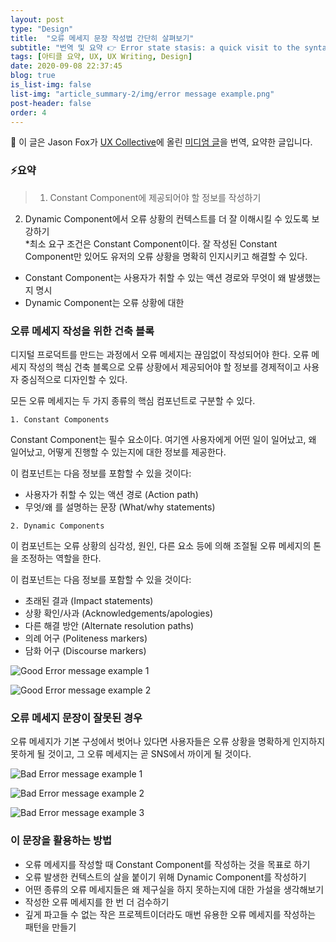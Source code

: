 ```yaml
---
layout: post
type: "Design"
title:  "오류 메세지 문장 작성법 간단히 살펴보기"
subtitle: "번역 및 요약 👉 Error state stasis: a quick visit to the syntax of an error message"
tags: [아티클 요약, UX, UX Writing, Design]
date: 2020-09-08 22:37:45
blog: true
is_list-img: false
list-img: "article_summary-2/img/error message example.png" 
post-header: false
order: 4
---
```


<p class="text-gray">
🔗 이 글은 Jason Fox가 <a href='https://uxdesign.cc/' target='blank' rel='nofollow'>UX Collective</a>에 올린 <a href="https://abit.ly/article_16" target='blank' rel='nofollow'>미디엄 글</a>을 번역, 요약한 글입니다.
</p>

### ⚡️요약

> 1. Constant Component에 제공되어야 할 정보를 작성하기
2. Dynamic Component에서 오류 상황의 컨텍스트를 더 잘 이해시킬 수 있도록 보강하기  
*최소 요구 조건은 Constant Component이다. 잘 작성된 Constant Component만 있어도 유저의 오류 상황을 명확히 인지시키고 해결할 수 있다.
* Constant Component는 사용자가 취할 수 있는 액션 경로와 무엇이 왜 발생했는지 명시
* Dynamic Component는 오류 상황에 대한 

### 오류 메세지 작성을 위한 건축 블록

디지털 프로덕트를 만드는 과정에서 오류 메세지는 끊임없이 작성되어야 한다. 오류 메세지 작성의 핵심 건축 블록으로 오류 상황에서 제공되어야 할 정보를 경제적이고 사용자 중심적으로 디자인할 수 있다.

모든 오류 메세지는 두 가지 종류의 핵심 컴포넌트로 구분할 수 있다.

```
1. Constant Components
```

Constant Component는 필수 요소이다. 여기엔 사용자에게 어떤 일이 일어났고, 왜 일어났고, 어떻게 진행할 수 있는지에 대한 정보를 제공한다.

이 컴포넌트는 다음 정보를 포함할 수 있을 것이다:

- 사용자가 취할 수 있는 액션 경로 (Action path)
- 무엇/왜 를 설명하는 문장 (What/why statements)


```
2. Dynamic Components
```

이 컴포넌트는 오류 상황의 심각성, 원인, 다른 요소 등에 의해 조절될 오류 메세지의 톤을 조정하는 역할을 한다.

이 컴포넌트는 다음 정보를 포함할 수 있을 것이다:

- 초래된 결과 (Impact statements)
- 상황 확인/사과 (Acknowledgements/apologies)
- 다른 해결 방안 (Alternate resolution paths)
- 의례 어구 (Politeness markers)
- 담화 어구 (Discourse markers)

![Good Error message example 1](https://miro.medium.com/max/1400/1*xZlzjnNGRorReOSq3H_-Pg.png)

![Good Error message example 2](https://miro.medium.com/max/1400/1*cnuSLNYWGBjAp0G0gm5M9A.png)

### 오류 메세지 문장이 잘못된 경우

오류 메세지가 기본 구성에서 벗어나 있다면 사용자들은 오류 상황을 명확하게 인지하지 못하게 될 것이고, 그 오류 메세지는 곧 SNS에서 까이게 될 것이다.

![Bad Error message example 1](https://miro.medium.com/max/1400/1*iYDqQSuGT2Lku9tUMg6y7A.png)

![Bad Error message example 2](https://miro.medium.com/max/1400/1*IGdrWARpuHYbnqWF_9xG-w.png)

![Bad Error message example 3](https://miro.medium.com/max/1400/1*MIwPQ_SpUGDZ7_rr3iVvXg.png)

### 이 문장을 활용하는 방법

- 오류 메세지를 작성할 때 Constant Component를 작성하는 것을 목표로 하기
- 오류 발생한 컨텍스트의 살을 붙이기 위해 Dynamic Component를 작성하기
- 어떤 종류의 오류 메세지들은 왜 제구실을 하지 못하는지에 대한 가설을 생각해보기
- 작성한 오류 메세지를 한 번 더 검수하기
- 깊게 파고들 수 없는 작은 프로젝트이더라도 매번 유용한 오류 메세지를 작성하는 패턴을 만들기
